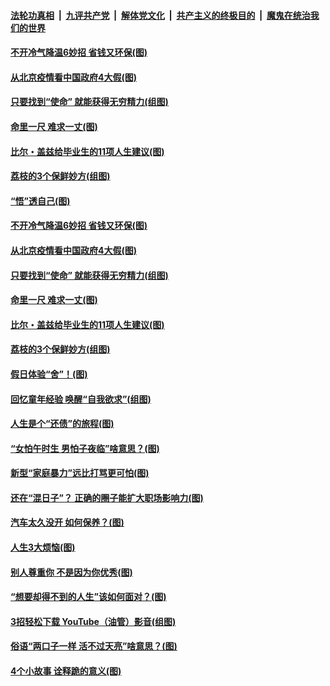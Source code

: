 ####  [法轮功真相](../../../../basic/blob/master/README.md?t=06222202) &nbsp;|&nbsp; [九评共产党](../../../../9ping.md/blob/master/README.md?t=06222202) &nbsp;|&nbsp; [解体党文化](../../../../jtdwh.md/blob/master/README.md?t=06222202)  &nbsp;|&nbsp; [共产主义的终极目的](../../../../gczydzjmd.md/blob/master/README.md?t=06222202) &nbsp;|&nbsp; [魔鬼在统治我们的世界](../../../../mgztzwmdsj.md/blob/master/README.md?t=06222202) 

#### [不开冷气降温6妙招 省钱又环保(图)](../pages/p8/937329.md?t=06222202) 

#### [从北京疫情看中国政府4大假(图)](../pages/p8/937196.md?t=06222202) 

#### [只要找到“使命” 就能获得无穷精力(组图)](../pages/p8/937159.md?t=06222202) 

#### [命里一尺 难求一丈(图)](../pages/p8/936782.md?t=06222202) 

#### [比尔・盖兹给毕业生的11项人生建议(图)](../pages/p8/936231.md?t=06222202) 

#### [荔枝的3个保鲜妙方(组图)](../pages/p8/936950.md?t=06222202) 

#### [“悟”透自己(图)](../pages/p8/936972.md?t=06222202) 

#### [不开冷气降温6妙招 省钱又环保(图)](../pages/p8/937329.md?t=06222202) 

#### [从北京疫情看中国政府4大假(图)](../pages/p8/937196.md?t=06222202) 

#### [只要找到“使命” 就能获得无穷精力(组图)](../pages/p8/937159.md?t=06222202) 

#### [命里一尺 难求一丈(图)](../pages/p8/936782.md?t=06222202) 

#### [比尔・盖兹给毕业生的11项人生建议(图)](../pages/p8/936231.md?t=06222202) 

#### [荔枝的3个保鲜妙方(组图)](../pages/p8/936950.md?t=06222202) 

#### [假日体验“舍”！(图)](../pages/p8/937183.md?t=06222202) 

#### [回忆童年经验 唤醒“自我欲求”(组图)](../pages/p8/937082.md?t=06222202) 

#### [人生是个“还债”的旅程(图)](../pages/p8/936768.md?t=06222202) 

#### [“女怕午时生 男怕子夜临”啥意思？(图)](../pages/p8/937081.md?t=06222202) 

#### [新型“家庭暴力”远比打骂更可怕(图)](../pages/p8/936230.md?t=06222202) 

#### [还在“混日子”？ 正确的圈子能扩大职场影响力(图)](../pages/p8/937049.md?t=06222202) 

#### [汽车太久没开 如何保养？(图)](../pages/p8/937035.md?t=06222202) 

#### [人生3大烦恼(图)](../pages/p8/936959.md?t=06222202) 

#### [别人尊重你 不是因为你优秀(图)](../pages/p8/936253.md?t=06222202) 

#### [“想要却得不到的人生”该如何面对？(图)](../pages/p8/936933.md?t=06222202) 

#### [3招轻松下载 YouTube（油管）影音(组图)](../pages/p8/936922.md?t=06222202) 

#### [俗语“两口子一样 活不过天亮”啥意思？(图)](../pages/p8/936917.md?t=06222202) 

#### [4个小故事 诠释跪的意义(图)](../pages/p8/936353.md?t=06222202) 

